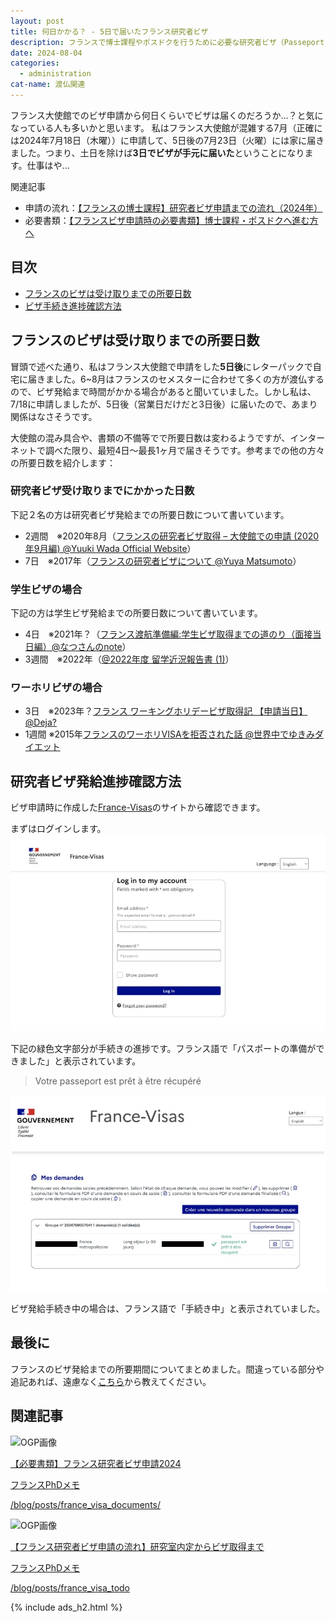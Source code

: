```yaml
---
layout: post
title: 何日かかる？ - 5日で届いたフランス研究者ビザ
description: フランスで博士課程やポスドクを行うために必要な研究者ビザ（Passeport talent)は、フランス大使館で必要書類を提出した後、3日（土日除く）で届きました。
date: 2024-08-04
categories: 
  - administration
cat-name: 渡仏関連
---
```


フランス大使館でのビザ申請から何日くらいでビザは届くのだろうか...？と気になっている人も多いかと思います。
私はフランス大使館が混雑する7月（正確には2024年7月18日（木曜））に申請して、5日後の7月23日（火曜）には家に届きました。つまり、土日を除けば<strong>3日でビザが手元に届いた</strong>ということになります。仕事はや...


<div class="box_cus">
<div class="cus_title">
  <span>関連記事</span>
</div>
  <div class="cus_inner">
<ul>
<li> 申請の流れ：<a href="../../posts/france_visa_flow/" target="blank">【フランスの博士課程】研究者ビザ申請までの流れ（2024年）</a></li>
<li> 必要書類：<a href="../../posts/france_visa_documents/" target="blank">【フランスビザ申請時の必要書類】博士課程・ポスドクへ進む方へ</a></li>
</ul>
  </div> 
</div>

## 目次

- [フランスのビザは受け取りまでの所要日数](#フランスのビザは受け取りまでの所要日数)
- [ビザ手続き進捗確認方法]()

## フランスのビザは受け取りまでの所要日数

冒頭で述べた通り、私はフランス大使館で申請をした<strong>5日後</strong>にレターパックで自宅に届きました。6~8月はフランスのセメスターに合わせて多くの方が渡仏するので、ビザ発給まで時間がかかる場合があると聞いていました。しかし私は、7/18に申請しましたが、5日後（営業日だけだと3日後）に届いたので、あまり関係はなさそうです。

大使館の混み具合や、書類の不備等でで所要日数は変わるようですが、インターネットで調べた限り、最短4日〜最長1ヶ月で届きそうです。参考までの他の方々の所要日数を紹介します：

### 研究者ビザ受け取りまでにかかった日数
下記２名の方は研究者ビザ発給までの所要日数について書いています。
- 2週間　※2020年8月（[フランスの研究者ビザ取得 – 大使館での申請 (2020年9月編) @Yuuki Wada Official Website](https://blog.yuuki-wd.space/archives/38)）
- 7日　※2017年（[フランスの研究者ビザについて @Yuya Matsumoto](http://yuyamatsumoto.com/francevisa.html)）

### 学生ビザの場合
下記の方は学生ビザ発給までの所要日数について書いています。
- 4日　※2021年？（[フランス渡航準備編:学生ビザ取得までの道のり（面接当日編）@なつさんのnote](https://note.com/phantomuwave/n/ne98838ccc8f4)）
- 3週間　※2022年（[@2022年度 留学近況報告書 (1)](https://www.meiji.ac.jp/cip/report/6t5h7p00000gfpn5-att/66_Middle_2022_FR_CatholiqueLille_LILLECampus.pdf)）

### ワーホリビザの場合
- 3日　※2023年？[フランス ワーキングホリデービザ取得記 【申請当日】@Deja?](https://ajed-deja.com/?p=758)
- 1週間 ※2015年[フランスのワーホリVISAを拒否された話 @世界中でゆきみダイエット](https://www.yukimidiet.com/entry/2018/12/16/224546#%E3%83%95%E3%83%A9%E3%83%B3%E3%82%B9%E3%83%AF%E3%83%BC%E3%82%AD%E3%83%B3%E3%82%B0%E3%83%9B%E3%83%AA%E3%83%87%E3%83%BCVISA%E9%80%9A%E3%82%89%E3%81%AA%E3%81%84)

## 研究者ビザ発給進捗確認方法

ビザ申請時に作成した[France-Visas](https://connect.france-visas.gouv.fr/realms/usager/protocol/openid-connect/auth?response_type=code&client_id=fv-fo-keycloak-web&scope=openid&state=e11bef0b-5ae9-457f-a783-edccbb7388b0&redirect_uri=http://application-form.france-visas.gouv.fr/fv-fo-dde/login/oauth2/code/keycloak&nonce=cZB_PJj9u3aFch4TaOhb2P5nb77YeyW4IFlpKz8e7f0)のサイトから確認できます。

まずはログインします。
<img src="../../assets/images/articles/240720-01.jpg" alt="ログイン画面">

下記の緑色文字部分が手続きの進捗です。フランス語で「パスポートの準備ができました」と表示されています。
> Votre passeport est prêt à être récupéré


<img src="../../assets/images/articles/240720-02.jpg" alt="確認画面"></a>

ビザ発給手続き中の場合は、フランス語で「手続き中」と表示されていました。

## 最後に

フランスのビザ発給までの所要期間についてまとめました。間違っている部分や追記あれば、遠慮なく[こちら](https://forms.gle/QNzFbuAdrYB565GS8)から教えてください。

## 関連記事

<div class="link-card">
<div class="link-img">
<img src="/blog/assets/images/pattern.png"  alt="OGP画像" data-no-lightbox></div>
<div class="link-text">
<a href="/blog/posts/france_visa_documents/" target="blank">
<p class="link-title">【必要書類】フランス研究者ビザ申請2024</p>
<p class="link-site">フランスPhDメモ</p>
<p class="link-url">/blog/posts/france_visa_documents/</p>
</a>
</div>
</div>

<div class="link-card">
<div class="link-img">
<img src="/blog/assets/images/pattern.png"  alt="OGP画像" data-no-lightbox></div>
<div class="link-text">
<a href="/blog/posts/france_visa_todo" target="blank">
<p class="link-title">【フランス研究者ビザ申請の流れ】研究室内定からビザ取得まで</p>
<p class="link-site">フランスPhDメモ</p>
<p class="link-url">/blog/posts/france_visa_todo</p>
</a>
</div>
</div>


{% include ads_h2.html %}
